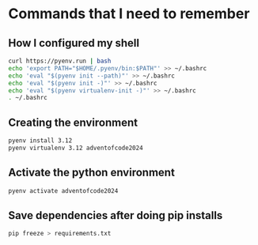 # Commands that I need to remember

## How I configured my shell

```bash
curl https://pyenv.run | bash
echo 'export PATH="$HOME/.pyenv/bin:$PATH"' >> ~/.bashrc
echo 'eval "$(pyenv init --path)"' >> ~/.bashrc
echo 'eval "$(pyenv init -)"' >> ~/.bashrc
echo 'eval "$(pyenv virtualenv-init -)"' >> ~/.bashrc
. ~/.bashrc
```

## Creating the environment

```bash
pyenv install 3.12
pyenv virtualenv 3.12 adventofcode2024
```

## Activate the python environment

```bash
pyenv activate adventofcode2024
```

## Save dependencies after doing pip installs

```bash
pip freeze > requirements.txt
```
